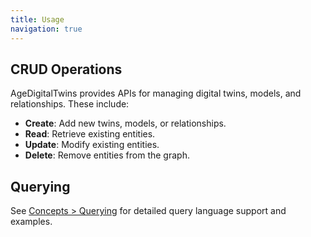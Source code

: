 ```yaml
---
title: Usage
navigation: true
---
```


## CRUD Operations

AgeDigitalTwins provides APIs for managing digital twins, models, and relationships. These include:

- **Create**: Add new twins, models, or relationships.
- **Read**: Retrieve existing entities.
- **Update**: Modify existing entities.
- **Delete**: Remove entities from the graph.

## Querying

See [Concepts > Querying](2.concepts/2.querying.md) for detailed query language support and examples.
